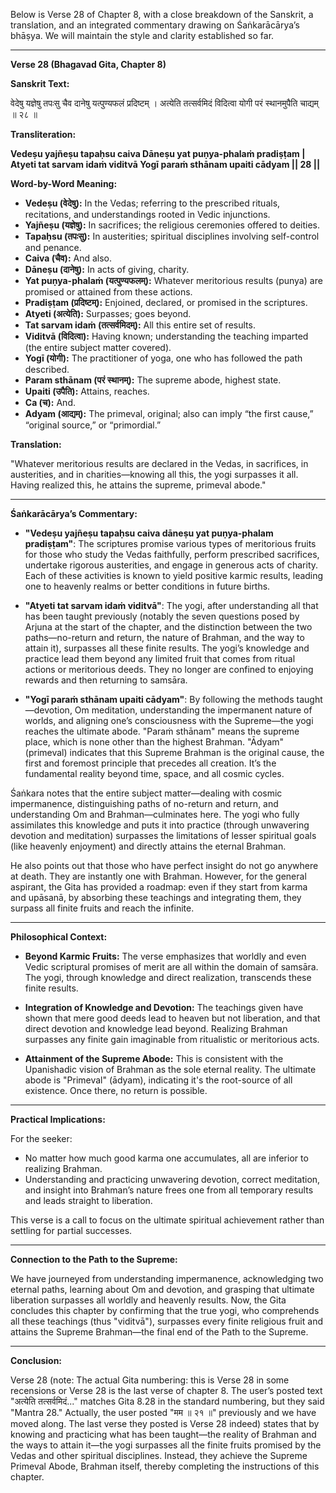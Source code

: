 Below is Verse 28 of Chapter 8, with a close breakdown of the Sanskrit, a translation, and an integrated commentary drawing on Śaṅkarācārya’s bhāṣya. We will maintain the style and clarity established so far.

---

**Verse 28 (Bhagavad Gita, Chapter 8)**

**Sanskrit Text:**

वेदेषु यज्ञेषु तपःसु चैव
दानेषु यत्पुण्यफलं प्रदिष्टम् ।
अत्येति तत्सर्वमिदं विदित्वा
योगी परं स्थानमुपैति चाद्यम् ॥ २८ ॥

**Transliteration:**

**Vedeṣu yajñeṣu tapaḥsu caiva
Dāneṣu yat puṇya-phalaṁ pradiṣṭam |
Atyeti tat sarvam idaṁ viditvā
Yogī paraṁ sthānam upaiti cādyam || 28 ||**

**Word-by-Word Meaning:**

- **Vedeṣu (वेदेषु):** In the Vedas; referring to the prescribed rituals, recitations, and understandings rooted in Vedic injunctions.
- **Yajñeṣu (यज्ञेषु):** In sacrifices; the religious ceremonies offered to deities.
- **Tapaḥsu (तपःसु):** In austerities; spiritual disciplines involving self-control and penance.
- **Caiva (चैव):** And also.
- **Dāneṣu (दानेषु):** In acts of giving, charity.
- **Yat puṇya-phalaṁ (यत्पुण्यफलम्):** Whatever meritorious results (punya) are promised or attained from these actions.
- **Pradiṣṭam (प्रदिष्टम्):** Enjoined, declared, or promised in the scriptures.
- **Atyeti (अत्येति):** Surpasses; goes beyond.
- **Tat sarvam idaṁ (तत्सर्वमिदम्):** All this entire set of results.
- **Viditvā (विदित्वा):** Having known; understanding the teaching imparted (the entire subject matter covered).
- **Yogī (योगी):** The practitioner of yoga, one who has followed the path described.
- **Param sthānam (परं स्थानम्):** The supreme abode, highest state.
- **Upaiti (उपैति):** Attains, reaches.
- **Ca (च):** And.
- **Adyam (आद्यम्):** The primeval, original; also can imply “the first cause,” “original source,” or “primordial.”

**Translation:**

"Whatever meritorious results are declared in the Vedas, in sacrifices, in austerities, and in charities—knowing all this, the yogi surpasses it all. Having realized this, he attains the supreme, primeval abode."

---

**Śaṅkarācārya’s Commentary:**

- **"Vedeṣu yajñeṣu tapaḥsu caiva dāneṣu yat puṇya-phalam pradiṣṭam"**:
  The scriptures promise various types of meritorious fruits for those who study the Vedas faithfully, perform prescribed sacrifices, undertake rigorous austerities, and engage in generous acts of charity. Each of these activities is known to yield positive karmic results, leading one to heavenly realms or better conditions in future births.

- **"Atyeti tat sarvam idaṁ viditvā"**:
  The yogi, after understanding all that has been taught previously (notably the seven questions posed by Arjuna at the start of the chapter, and the distinction between the two paths—no-return and return, the nature of Brahman, and the way to attain it), surpasses all these finite results. The yogi’s knowledge and practice lead them beyond any limited fruit that comes from ritual actions or meritorious deeds. They no longer are confined to enjoying rewards and then returning to samsāra.

- **"Yogī paraṁ sthānam upaiti cādyam"**:
  By following the methods taught—devotion, Om meditation, understanding the impermanent nature of worlds, and aligning one’s consciousness with the Supreme—the yogi reaches the ultimate abode. "Paraṁ sthānam" means the supreme place, which is none other than the highest Brahman.
  "Ādyam" (primeval) indicates that this Supreme Brahman is the original cause, the first and foremost principle that precedes all creation. It’s the fundamental reality beyond time, space, and all cosmic cycles.

Śaṅkara notes that the entire subject matter—dealing with cosmic impermanence, distinguishing paths of no-return and return, and understanding Om and Brahman—culminates here. The yogi who fully assimilates this knowledge and puts it into practice (through unwavering devotion and meditation) surpasses the limitations of lesser spiritual goals (like heavenly enjoyment) and directly attains the eternal Brahman.

He also points out that those who have perfect insight do not go anywhere at death. They are instantly one with Brahman. However, for the general aspirant, the Gita has provided a roadmap: even if they start from karma and upāsanā, by absorbing these teachings and integrating them, they surpass all finite fruits and reach the infinite.

---

**Philosophical Context:**

- **Beyond Karmic Fruits:**
  The verse emphasizes that worldly and even Vedic scriptural promises of merit are all within the domain of samsāra. The yogi, through knowledge and direct realization, transcends these finite results.

- **Integration of Knowledge and Devotion:**
  The teachings given have shown that mere good deeds lead to heaven but not liberation, and that direct devotion and knowledge lead beyond. Realizing Brahman surpasses any finite gain imaginable from ritualistic or meritorious acts.

- **Attainment of the Supreme Abode:**
  This is consistent with the Upanishadic vision of Brahman as the sole eternal reality. The ultimate abode is "Primeval" (ādyam), indicating it's the root-source of all existence. Once there, no return is possible.

---

**Practical Implications:**

For the seeker:

- No matter how much good karma one accumulates, all are inferior to realizing Brahman.
- Understanding and practicing unwavering devotion, correct meditation, and insight into Brahman’s nature frees one from all temporary results and leads straight to liberation.

This verse is a call to focus on the ultimate spiritual achievement rather than settling for partial successes.

---

**Connection to the Path to the Supreme:**

We have journeyed from understanding impermanence, acknowledging two eternal paths, learning about Om and devotion, and grasping that ultimate liberation surpasses all worldly and heavenly results. Now, the Gita concludes this chapter by confirming that the true yogi, who comprehends all these teachings (thus "viditvā"), surpasses every finite religious fruit and attains the Supreme Brahman—the final end of the Path to the Supreme.

---

**Conclusion:**

Verse 28 (note: The actual Gita numbering: this is Verse 28 in some recensions or Verse 28 is the last verse of chapter 8. The user’s posted text "अत्येति तत्सर्वमिदं..." matches Gita 8.28 in the standard numbering, but they said "Mantra 28." Actually, the user posted "मम ॥ २१ ॥" previously and we have moved along. The last verse they posted is Verse 28 indeed) states that by knowing and practicing what has been taught—the reality of Brahman and the ways to attain it—the yogi surpasses all the finite fruits promised by the Vedas and other spiritual disciplines. Instead, they achieve the Supreme Primeval Abode, Brahman itself, thereby completing the instructions of this chapter.
